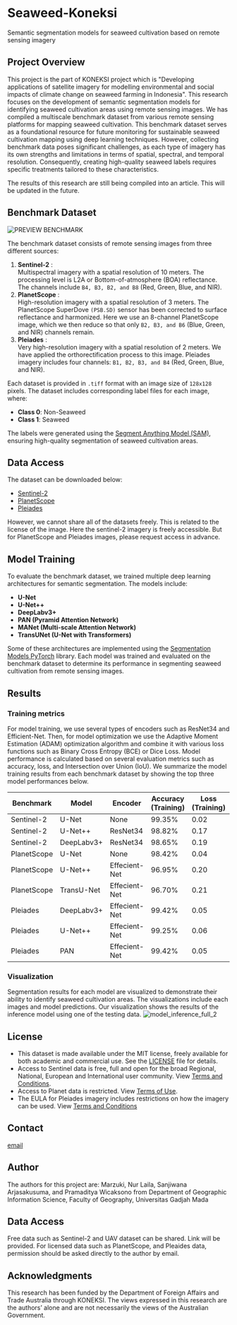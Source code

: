 # Seaweed-Koneksi
Semantic segmentation models for seaweed cultivation based on remote sensing imagery

## Project Overview
This project is the part of KONEKSI project which is "Developing applications of satellite imagery for modelling environmental and social impacts of climate change on seaweed farming in Indonesia".
This research focuses on the development of semantic segmentation models for identifying seaweed cultivation areas using remote sensing images. We has compiled a multiscale benchmark dataset from various remote sensing platforms for mapping seaweed cultivation. This benchmark dataset serves as a foundational resource for future monitoring for sustainable seaweed cultivation mapping using deep learning techniques. However, collecting benchmark data poses significant challenges, as each type of imagery has its own strengths and limitations in terms of spatial, spectral, and temporal resolution. Consequently, creating high-quality seaweed labels requires specific treatments tailored to these characteristics. 

The results of this research are still being compiled into an article. This will be updated in the future.

## Benchmark Dataset
![PREVIEW BENCHMARK](https://github.com/user-attachments/assets/417bc8b8-b73a-476a-8312-e29a248197e8)

The benchmark dataset consists of remote sensing images from three different sources:

1. **Sentinel-2** : <br/> Multispectral imagery with a spatial resolution of 10 meters. The processing level is L2A or Bottom-of-atmosphere (BOA) reflectance. The channels include `B4, B3, B2, and B8` (Red, Green, Blue, and NIR).
2. **PlanetScope** : <br/> High-resolution imagery with a spatial resolution of 3 meters. The PlanetScope SuperDove `(PSB.SD)` sensor has been corrected to surface reflectance and harmonized. Here we use an 8-channel PlanetScope image, which we then reduce so that only `B2, B3, and B6` (Blue, Green, and NIR) channels remain.
3. **Pleiades** : <br/> Very high-resolution imagery with a spatial resolution of 2 meters. We have applied the orthorectification process to this image. Pleiades imagery includes four channels: `B1, B2, B3, and B4` (Red, Green, Blue, and NIR).

Each dataset is provided in `.tiff` format with an image size of `128x128` pixels. The dataset includes corresponding label files for each image, where:

- **Class 0**: Non-Seaweed
- **Class 1**: Seaweed

The labels were generated using the [Segment Anything Model (SAM)](https://github.com/facebookresearch/segment-anything), ensuring high-quality segmentation of seaweed cultivation areas.

## Data Access
The dataset can be downloaded below:
- [Sentinel-2](https://drive.google.com/file/d/19V_Vq6IHc2o5fz7prUpGYKsSFyBOxnJf/view?usp=sharing)
- [PlanetScope](https://drive.google.com/file/d/1XuiVnLhOY4yxAwRc7Ywb3c7btcXZ2JGw/view?usp=sharing)
- [Pleiades](https://drive.google.com/file/d/1VgnWq51-m0_pc7ZyDHpLhrTXwWa-24qS/view?usp=sharing)

However, we cannot share all of the datasets freely. This is related to the license of the image. Here the sentinel-2 imagery is freely accessible. But for PlanetScope and Pleiades images, please request access in advance.

## Model Training
To evaluate the benchmark dataset, we trained multiple deep learning architectures for semantic segmentation. The models include:

- **U-Net**
- **U-Net++**
- **DeepLabv3+**
- **PAN (Pyramid Attention Network)**
- **MANet (Multi-scale Attention Network)**
- **TransUNet (U-Net with Transformers)**

Some of these architectures are implemented using the [Segmentation Models PyTorch](https://github.com/qubvel-org/segmentation_models.pytorch) library. Each model was trained and evaluated on the benchmark dataset to determine its performance in segmenting seaweed cultivation from remote sensing images.

## Results
### Training metrics
For model training, we use several types of encoders such as ResNet34 and Efficient-Net. Then, for model optimization we use the Adaptive Moment Estimation (ADAM) optimization algorithm and combine it with various loss functions such as Binary Cross Entropy (BCE) or Dice Loss. Model performance is calculated based on several evaluation metrics such as accuracy, loss, and Intersection over Union (IoU). 
We summarize the model training results from each benchmark dataset by showing the top three model performances below. 

| Benchmark   | Model          |Encoder         | Accuracy (Training) | Loss (Training) | IoU (Training) | Accuracy (Testing) | Loss (Testing) | IoU (Testing) |
|-------------|----------------|----------------|---------------------|-----------------|----------------|--------------------|----------------|---------------|
| Sentinel-2  | U-Net          | None           | 99.35%              | 0.02            | 84.51%         | 97.39%             | 0.16           | 44.03%        |
| Sentinel-2  | U-Net++        | ResNet34       | 98.82%              | 0.17            | 73.69%         | 97.21%             | 0.46           | 40.75%        |
| Sentinel-2  | DeepLabv3+     | ResNet34       | 98.65%              | 0.19            | 70.53%         | 97.01%             | 0.47           | 40.26%        |
| PlanetScope | U-Net          | None           | 98.42%              | 0.04            | 82.73%         | 94.11%             | 0.29           | 41.29%        |
| PlanetScope | U-Net++        | Effecient-Net  | 96.95%              | 0.20            | 68.87%         | 94.21%             | 0.40           | 43.82%        |
| PlanetScope | TransU-Net     | Effecient-Net  | 96.70%              | 0.21            | 67.69%         | 93.78%             | 0.41           | 43.09%        |
| Pleiades    | DeepLabv3+     | Effecient-Net  | 99.42%              | 0.05            | 92.17%         | 98.73%             | 0.11           | 83.04%        |
| Pleiades    | U-Net++        | Effecient-Net  | 99.25%              | 0.06            | 90.04%         | 98.67%             | 0.11           | 82.73%        |
| Pleiades    | PAN            | Effecient-Net  | 99.42%              | 0.05            | 92.19%         | 98.67%             | 0.11           | 82.53%        |


### Visualization
Segmentation results for each model are visualized to demonstrate their ability to identify seaweed cultivation areas. The visualizations include each images and model predictions. Our visualization shows the results of the inference model using one of the testing data.
![model_inference_full_2](https://github.com/user-attachments/assets/64a51ba5-6af9-45c4-9a8b-80be43480c71)

## License
- This dataset is made available under the MIT license, freely available for both academic and commercial use. See the [LICENSE](./LICENSE) file for details.
- Access to Sentinel data is free, full and open for the broad Regional, National, European and International user community. View [Terms and Conditions](https://scihub.copernicus.eu/twiki/do/view/SciHubWebPortal/TermsConditions).
- Access to Planet data is restricted. View [Terms of Use](https://www.planet.com/terms-of-use/).
- The EULA for Pleiades imagery includes restrictions on how the imagery can be used. View [Terms and Conditions](https://space-solutions.airbus.com/legal/terms-and-conditions/)

## Contact
[email](mailto:koneksiseaweed@gmail.com)

## Author
The authors for this project are: Marzuki, Nur Laila, Sanjiwana Arjasakusuma, and Pramaditya Wicaksono from Department of Geographic Information Science, Faculty of Geography, Universitas Gadjah Mada

## Data Access
Free data such as Sentinel-2 and UAV dataset can be shared. Link will be provided. For licensed data such as PlanetScope, and Pleaides data, permission should be asked directly to the author by email.

## Acknowledgments
This research has been funded by the Department of Foreign Affairs and Trade Australia through KONEKSI. The views expressed in this research are the authors’ alone and are not necessarily the views of the Australian Government.

